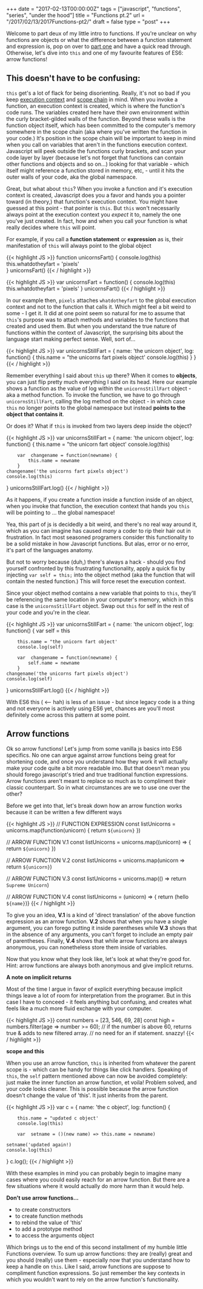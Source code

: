 +++
date = "2017-02-13T00:00:00Z"
tags = ["javascript", "functions", "series", "under the hood"]
title = "Functions pt.2"
url = "/2017/02/13/2017Functions-pt2/"
draft = false
type = "post"
+++

Welcome to part deux of my little intro to functions. If you're unclear on why functions are objects or what the difference between a function statement and expression is, pop on over to [part one](https://unicornsfartpixels.github.io/blog/2017/02/01/2017Functions-pt1) and have a quick read through. Otherwise, let's dive into `this` and one of my favourite features of ES6: arrow functions!

## This doesn't have to be confusing:
`this` get's a lot of flack for being disorienting. Really, it's not so bad if you keep [execution context](https://en.wikipedia.org/wiki/Execution_(computing)#Context_of_execution) and [scope chain](https://en.wikipedia.org/wiki/Scope_(computer_science)) in mind. When you invoke a function, an execution context is created, which is where the function's code runs. The variables created here have their own environment within the curly bracket-gilded walls of the function. Beyond these walls is the function object itself, which has been committed to the computer's memory somewhere in the scope chain (aka where you've written the function in your code.) It's position in the scope chain will be important to keep in mind when you call on variables that aren't in the functions execution context. Javascript will peek outside the functions curly brackets, and scan your code layer by layer (because let's not forget that functions can contain other functions and objects and so on...) looking for that variable - which itself might reference a function stored in memory, etc, - until it hits the outer walls of your code, aka the global namespace.

Great, but what about `this`?  When you invoke a function and it's execution context is created, Javascript does you a favor and hands you a pointer toward (in theory,) that function's execution context. You might have guessed at this point - that  pointer is `this`. But `this` won't necessarily always point at the execution context you _expect_ it to, namely the one you've just created. In fact, how and when you call your function is what really decides where `this` will point.

For example, if you call a __function statement__ or __expression__ as is, their manifestation of `this` will always point to the global object

{{< highlight JS >}}
function unicornsFart() {
	console.log(this)
	this.whatdotheyfart = 'pixels'  
}
unicornsFart()
{{< / highlight >}}

{{< highlight JS >}}
var unicornsFart = function() {
  console.log(this)
  this.whatdotheyfart = 'pixels'
}
unicornsFart()
{{< / highlight >}}

In our example then, `pixels` attaches `whatdotheyfart` to the global execution context and not to the function that calls it. Which might feel a bit weird to some - I get it. It did at one point seem so natural for me to assume that `this`'s purpose was to attach methods and variables to the functions that created and used them. But when you understand the true nature of functions within the context of Javascript, the surprising bits about the language start making perfect sense. Well, sort of...

{{< highlight JS >}}
var unicornsStillFart = {
   name: 'the unicorn object',
   log:  function() {
     this.name = "the unicorns fart pixels object'
     console.log(this)
   }
}
{{< / highlight >}}

Remember everything I said about `this` up there? When it comes to __objects__, you can just flip pretty much everything I said on its head. Here our example shows a function as the value of log within the `unicornsStillFart` object - aka a method function.  To invoke the function, we have to go through `unicornsStillFart`, calling the log method on the object - in which case `this` no longer points to the global namespace but instead __points to the object that contains it__.

Or does it? What if `this` is invoked from two layers deep inside the object?

{{< highlight JS >}}
var unicornsStillFart = {
	name: 'the unicorn object',
	log:  function() {
		this.name = "the unicorn fart object'
		console.log(this)

		var  changename = function(newname) {
			this.name = newname
		}
	changename('the unicorns fart pixels object')
	console.log(this)
}
unicornsStillFart.log()
{{< / highlight >}}

As it happens, if you create a function inside a function inside of an object, when you invoke that function, the execution context that hands you `this` will be pointing to ... the global namespace!

Yea, this part of js is decidedly a bit weird, and there's no real way around it, which as you can imagine has caused _many_ a coder to rip their hair out in frustration. In fact most seasoned programers consider this functionality to be a solid mistake in how Javascript functions. But alas, error or no error, it's part of the languages anatomy.

But not to worry because (duh,) there's always a hack - should you find yourself confronted by this frustrating functionality, apply a quick fix by injecting `var self = this;` into the object method (aka the function that will contain the nested function.) This will force reset the execution context.

Since your object method contains a new variable that points to `this`, they'll be referencing the same location in your computer's memory, which in this case is the `unicornsStillFart` object. Swap out `this` for self in the rest of your code and you're in the clear.

{{< highlight JS >}}
var unicornsStillFart = {
	name: 'the unicorn object',
	log:  function() {
		var self = this			

		this.name = "the unicorn fart object'
		console.log(self)

		var  changename = function(newname) {
			self.name = newname
		}
	changename('the unicorns fart pixels object')
	console.log(self)
}
unicornsStillFart.log()
{{< / highlight >}}

With ES6 this ( <-- hah) is less of an issue - but since legacy code is a thing and not everyone is actively using ES6 yet, chances are you'll most definitely come across this pattern at some point.

## Arrow functions
Ok so arrow functions! Let's jump from some vanilla js basics into ES6 specifics. No one can argue against arrow functions being great for shortening code, and once you understand how they work it will actually make your code quite a bit more readable imo. But that doesn't mean you should forego javascript's tried and true traditional function expressions. Arrow functions aren't meant to replace so much as to compliment their classic counterpart. So in what circumstances are we to use one over the other?

Before we get into that, let's break down how an arrow function works because it can be written a few different ways

{{< highlight JS >}}
// FUNCTION EXPRESSION
const listUnicorns = unicorns.map(function(unicorn) {
  return `${unicorn}`
})

// ARROW FUNCTION V.1
const listUnicorns = unicorns.map((unicorn) => {
  return `${unicorn}`
})

// ARROW FUNCTION V.2
const listUnicorns = unicorns.map(unicorn => return `${unicorn}`)

// ARROW FUNCTION V.3
const listUnicorns = unicorns.map(() => return `Supreme Unicorn`)

// ARROW FUNCTION V.4
const listUnicorns = (unicorn) => { return (hello `${name}`)}
{{< / highlight >}}

To give you an idea, __V.1__ is a kind of 'direct translation' of the above function expression as an arrow function. __V.2__ shows that when you have a single argument, you can forego putting it inside parentheses while __V.3__ shows that in the absence of any arguments, you can't forget to include an empty pair of parentheses. Finally, __V.4__ shows that while arrow functions are always anonymous, you can nonetheless store them inside of variables.

Now that you know what they look like, let's look at what they're good for.
Hint: arrow functions are always both anonymous and give implicit returns.

__A note on implicit returns__

Most of the time I argue in favor of explicit everything because implicit things leave a lot of room for interpretation from the programer. But in this case I have to conceed - it feels anything but confusing, and creates what feels like a much more fluid exchange with your computer.

{{< highlight JS >}}
const numbers = [23, 546, 69, 28]
	const high = numbers.filter(age => number >= 60);
	// if the number is above 60, returns true & adds to new filtered array.
	// no need for an if statement. snazzy!
{{< / highlight >}}


__scope and this__

When you use an arrow function, `this` is inherited from whatever the parent scope is - which can be handy for things like click handlers. Speaking of `this`, the `self` pattern mentioned above can now be avoided completely: just make the inner function an arrow function, et voila! Problem solved, and your code looks cleaner. This is possible because the arrow function doesn't change the value of 'this'. It just inherits from the parent.

{{< highlight JS >}}
var c = {
	name: 'the c object',
	log:  function() {

		this.name = "updated c object'
		console.log(this)

		var  setname = ()(new name) => this.name = newname)

	setname('updated again!)
	console.log(this)
}
c.log();
{{< / highlight >}}

With these examples in mind you can probably begin to imagine many cases where you could easily reach for an arrow function. But there are a few situations where it would actually do more harm than it would help.

__Don't use arrow functions...__

- to create constructors
- to create function methods
- to rebind the value of 'this'
- to add a prototype method
- to access the arguments object


Which brings us to the end of this second installment of my humble little Functions overview. To sum up arrow functions: they are (really) great and you should (really) use them - especially now that you understand how to keep a handle on `this`. Like I said, arrow functions are suppose to compliment function expressions. So just remember the key contexts in which you wouldn't want to rely on the arrow function's functionality.
